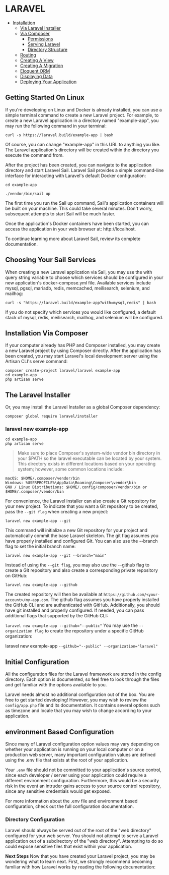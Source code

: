 # LARAVEL

- [Installation](Installation.md)
  - [Via Laravel Installer](Installation.md#via-laravel-installer)
  - [Via Composer](Installation.md#via-composer)
    - [Permissions](permissions.md)
    - [Serving Laravel](servingLaravel.md)
    - [Directory Structure](directoryStructure.md)
  - [Routing](Routing.md)
  - [Creating A View](Views.md)
  - [Creating A Migration](Migrations.md)
  - [Eloquent ORM](Eloquent.md)
  - [Displaying Data](DisplayData.md)
  - [Deploying Your Application](Deploy.md)

## Getting Started On Linux

If you're developing on Linux and Docker is already installed, you can use a simple terminal command to create a new Laravel project. For example, to create a new Laravel application in a directory named "example-app", you may run the following command in your terminal:

```Shell
curl -s https://laravel.build/example-app | bash
```

Of course, you can change "example-app" in this URL to anything you like. The Laravel application's directory will be created within the directory you execute the command from.

After the project has been created, you can navigate to the application directory and start Laravel Sail. Laravel Sail provides a simple command-line interface for interacting with Laravel's default Docker configuration:

```Shell
cd example-app

./vendor/bin/sail up
```

The first time you run the Sail up command, Sail's application containers will be built on your machine. This could take several minutes. Don't worry, subsequent attempts to start Sail will be much faster.

Once the application's Docker containers have been started, you can access the application in your web browser at: http://localhost.

To continue learning more about Laravel Sail, review its complete documentation.

## Choosing Your Sail Services

When creating a new Laravel application via Sail, you may use the with query string variable to choose which services should be configured in your new application's docker-compose.yml file. Available services include mysql, pgsql, mariadb, redis, memcached, meilisearch, selenium, and mailhog:

```Shell
curl -s "https://laravel.build/example-app?with=mysql,redis" | bash
```

If you do not specify which services you would like configured, a default stack of mysql, redis, meilisearch, mailhog, and selenium will be configured.

## Installation Via Composer

If your computer already has PHP and Composer installed, you may create a new Laravel project by using Composer directly. After the application has been created, you may start Laravel's local development server using the Artisan CLI's serve command:

```Shell
composer create-project laravel/laravel example-app
cd example-app
php artisan serve
```

## The Laravel Installer

Or, you may install the Laravel Installer as a global Composer dependency:

```Shell
composer global require laravel/installer
```

### laravel new example-app

```Shell
cd example-app
php artisan serve
```

> Make sure to place Composer's system-wide vendor bin directory in your $PATH so the laravel executable can be located by your system. This directory exists in different locations based on your operating system; however, some common locations include:

```CMD
macOS: $HOME/.composer/vendor/bin
Windows: %USERPROFILE%\AppData\Roaming\Composer\vendor\bin
GNU / Linux Distributions: $HOME/.config/composer/vendor/bin or $HOME/.composer/vendor/bin
```

For convenience, the Laravel installer can also create a Git repository for your new project. To indicate that you want a Git repository to be created, pass the `--git flag` when creating a new project:

`laravel new example-app --git`

This command will initialize a new Git repository for your project and automatically commit the base Laravel skeleton. The git flag assumes you have properly installed and configured Git. You can also use the --branch flag to set the initial branch name:

`laravel new example-app --git --branch="main"`

Instead of using the `--git flag`, you may also use the --github flag to create a Git repository and also create a corresponding private repository on GitHub:

`laravel new example-app --github`

The created repository will then be available at `https://github.com/<your-account>/my-app.com`. The github flag assumes you have properly installed the GitHub CLI and are authenticated with GitHub. Additionally, you should have git installed and properly configured. If needed, you can pass additional flags that supported by the GitHub CLI:

`laravel new example-app --github="--public"`
You may use the `--organization flag` to create the repository under a specific GitHub organization:

laravel new example-app `--github="--public" --organization="laravel"`

## Initial Configuration

All the configuration files for the Laravel framework are stored in the config directory. Each option is documented, so feel free to look through the files and get familiar with the options available to you.

Laravel needs almost no additional configuration out of the box. You are free to get started developing! However, you may wish to review the `config/app.php` file and its documentation. It contains several options such as timezone and locale that you may wish to change according to your application.

## environment Based Configuration

Since many of Laravel configuration option values may vary depending on whether your application is running on your local computer or on a production web server, many important configuration values are defined using the .env file that exists at the root of your application.

Your `.env` file should not be committed to your application's source control, since each developer / server using your application could require a different environment configuration. Furthermore, this would be a security risk in the event an intruder gains access to your source control repository, since any sensitive credentials would get exposed.

For more information about the .env file and environment based configuration, check out the full configuration documentation.

### Directory Configuration

Laravel should always be served out of the root of the "web directory" configured for your web server. You should not attempt to serve a Laravel application out of a subdirectory of the "web directory". Attempting to do so could expose sensitive files that exist within your application.

**Next Steps**
Now that you have created your Laravel project, you may be wondering what to learn next. First, we strongly recommend becoming familiar with how Laravel works by reading the following documentation:
